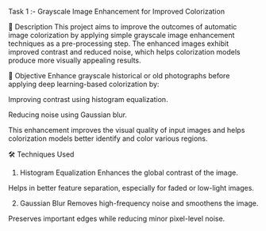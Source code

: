 Task 1 :-
Grayscale Image Enhancement for Improved Colorization

📌 Description
This project aims to improve the outcomes of automatic image colorization by applying simple grayscale image enhancement techniques as a pre-processing step. The enhanced images exhibit improved contrast and reduced noise, which helps colorization models produce more visually appealing results.

🧠 Objective
Enhance grayscale historical or old photographs before applying deep learning-based colorization by:

Improving contrast using histogram equalization.

Reducing noise using Gaussian blur.

This enhancement improves the visual quality of input images and helps colorization models better identify and color various regions.

🛠️ Techniques Used
1. Histogram Equalization
Enhances the global contrast of the image.

Helps in better feature separation, especially for faded or low-light images.

2. Gaussian Blur
Removes high-frequency noise and smoothens the image.

Preserves important edges while reducing minor pixel-level noise.
